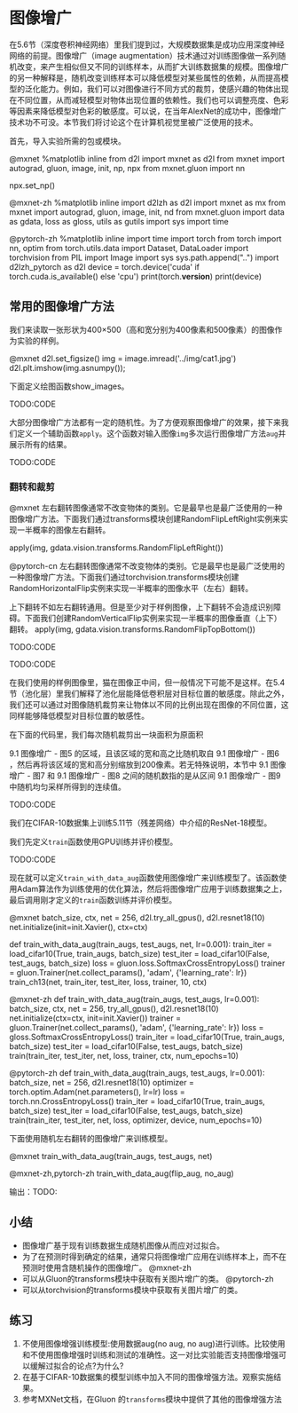 

<!--
 * @version:
 * @Author:  StevenJokess https://github.com/StevenJokess
 * @Date: 2020-07-05 12:45:12
 * @LastEditors:  StevenJokess https://github.com/StevenJokess
 * @LastEditTime: 2020-07-05 14:07:04
 * @Description:translate
 * @TODO::
 * @Reference:https://github.com/ShusenTang/Dive-into-DL-PyTorch/blob/master/code/chapter09_computer-vision/9.1_image-augmentation.ipynb
 * https://www.bookstack.cn/read/Dive-into-DL-PyTorch/7d7146b08fed41ee.md
 * http://preview.d2l.ai/d2l-en/PR-1110/chapter_computer-vision/image-augmentation.html
 * https://zh.d2l.ai/chapter_computer-vision/image-augmentation.html
 *
-->

# 图像增广

在5.6节（深度卷积神经网络）里我们提到过，大规模数据集是成功应用深度神经网络的前提。图像增广（image augmentation）技术通过对训练图像做一系列随机改变，来产生相似但又不同的训练样本，从而扩大训练数据集的规模。图像增广的另一种解释是，随机改变训练样本可以降低模型对某些属性的依赖，从而提高模型的泛化能力。例如，我们可以对图像进行不同方式的裁剪，使感兴趣的物体出现在不同位置，从而减轻模型对物体出现位置的依赖性。我们也可以调整亮度、色彩等因素来降低模型对色彩的敏感度。可以说，在当年AlexNet的成功中，图像增广技术功不可没。本节我们将讨论这个在计算机视觉里被广泛使用的技术。

首先，导入实验所需的包或模块。

@mxnet
%matplotlib inline
from d2l import mxnet as d2l
from mxnet import autograd, gluon, image, init, np, npx
from mxnet.gluon import nn

npx.set_np()

@mxnet-zh
%matplotlib inline
import d2lzh as d2l
import mxnet as mx
from mxnet import autograd, gluon, image, init, nd
from mxnet.gluon import data as gdata, loss as gloss, utils as gutils
import sys
import time

@pytorch-zh
%matplotlib inline
import time
import torch
from torch import nn, optim
from torch.utils.data import Dataset, DataLoader
import torchvision
from PIL import Image
import sys
sys.path.append("..")
import d2lzh_pytorch as d2l
device = torch.device('cuda' if torch.cuda.is_available() else 'cpu')
print(torch.__version__)
print(device)

## 常用的图像增广方法

我们来读取一张形状为400×500（高和宽分别为400像素和500像素）的图像作为实验的样例。

@mxnet
d2l.set_figsize()
img = image.imread('../img/cat1.jpg')
d2l.plt.imshow(img.asnumpy());

下面定义绘图函数show_images。

TODO:CODE

大部分图像增广方法都有一定的随机性。为了方便观察图像增广的效果，接下来我们定义一个辅助函数`apply`。这个函数对输入图像`img`多次运行图像增广方法`aug`并展示所有的结果。

TODO:CODE

### 翻转和裁剪

@mxnet
左右翻转图像通常不改变物体的类别。它是最早也是最广泛使用的一种图像增广方法。下面我们通过transforms模块创建RandomFlipLeftRight实例来实现一半概率的图像左右翻转。

apply(img, gdata.vision.transforms.RandomFlipLeftRight())

@pytorch-cn
左右翻转图像通常不改变物体的类别。它是最早也是最广泛使用的一种图像增广方法。下面我们通过torchvision.transforms模块创建RandomHorizontalFlip实例来实现一半概率的图像水平（左右）翻转。

上下翻转不如左右翻转通用。但是至少对于样例图像，上下翻转不会造成识别障碍。下面我们创建RandomVerticalFlip实例来实现一半概率的图像垂直（上下）翻转。
apply(img, gdata.vision.transforms.RandomFlipTopBottom())


TODO:CODE



TODO:CODE

在我们使用的样例图像里，猫在图像正中间，但一般情况下可能不是这样。在5.4节（池化层）里我们解释了池化层能降低卷积层对目标位置的敏感度。除此之外，我们还可以通过对图像随机裁剪来让物体以不同的比例出现在图像的不同位置，这同样能够降低模型对目标位置的敏感性。

在下面的代码里，我们每次随机裁剪出一块面积为原面积



9.1 图像增广 - 图5 的区域，且该区域的宽和高之比随机取自 9.1 图像增广 - 图6 ，然后再将该区域的宽和高分别缩放到200像素。若无特殊说明，本节中 9.1 图像增广 - 图7 和 9.1 图像增广 - 图8 之间的随机数指的是从区间 9.1 图像增广 - 图9 中随机均匀采样所得到的连续值。

TODO:CODE

我们在CIFAR-10数据集上训练5.11节（残差网络）中介绍的ResNet-18模型。

我们先定义`train`函数使用GPU训练并评价模型。

TODO:CODE




现在就可以定义`train_with_data_aug`函数使用图像增广来训练模型了。该函数使用Adam算法作为训练使用的优化算法，然后将图像增广应用于训练数据集之上，最后调用刚才定义的`train`函数训练并评价模型。

@mxnet
batch_size, ctx, net = 256, d2l.try_all_gpus(), d2l.resnet18(10)
net.initialize(init=init.Xavier(), ctx=ctx)

def train_with_data_aug(train_augs, test_augs, net, lr=0.001):
    train_iter = load_cifar10(True, train_augs, batch_size)
    test_iter = load_cifar10(False, test_augs, batch_size)
    loss = gluon.loss.SoftmaxCrossEntropyLoss()
    trainer = gluon.Trainer(net.collect_params(), 'adam',
                            {'learning_rate': lr})
    train_ch13(net, train_iter, test_iter, loss, trainer, 10, ctx)

@mxnet-zh
def train_with_data_aug(train_augs, test_augs, lr=0.001):
    batch_size, ctx, net = 256, try_all_gpus(), d2l.resnet18(10)
    net.initialize(ctx=ctx, init=init.Xavier())
    trainer = gluon.Trainer(net.collect_params(), 'adam',
                            {'learning_rate': lr})
    loss = gloss.SoftmaxCrossEntropyLoss()
    train_iter = load_cifar10(True, train_augs, batch_size)
    test_iter = load_cifar10(False, test_augs, batch_size)
    train(train_iter, test_iter, net, loss, trainer, ctx, num_epochs=10)

@pytorch-zh
def train_with_data_aug(train_augs, test_augs, lr=0.001):
    batch_size, net = 256, d2l.resnet18(10)
    optimizer = torch.optim.Adam(net.parameters(), lr=lr)
    loss = torch.nn.CrossEntropyLoss()
    train_iter = load_cifar10(True, train_augs, batch_size)
    test_iter = load_cifar10(False, test_augs, batch_size)
    train(train_iter, test_iter, net, loss, optimizer, device, num_epochs=10)

下面使用随机左右翻转的图像增广来训练模型。

@mxnet
train_with_data_aug(train_augs, test_augs, net)

@mxnet-zh,pytorch-zh
train_with_data_aug(flip_aug, no_aug)

输出：TODO:

## 小结

* 图像增广基于现有训练数据生成随机图像从而应对过拟合。
* 为了在预测时得到确定的结果，通常只将图像增广应用在训练样本上，而不在预测时使用含随机操作的图像增广。
@mxnet-zh
* 可以从Gluon的transforms模块中获取有关图片增广的类。
@pytorch-zh
* 可以从torchvision的transforms模块中获取有关图片增广的类。

## 练习

1. 不使用图像增强训练模型:使用数据aug(no aug, no aug)进行训练。比较使用和不使用图像增强时训练和测试的准确性。这一对比实验能否支持图像增强可以缓解过拟合的论点?为什么?
1. 在基于CIFAR-10数据集的模型训练中加入不同的图像增强方法。观察实施结果。
1. 参考MXNet文档，在Gluon 的`transforms`模块中提供了其他的图像增强方法
